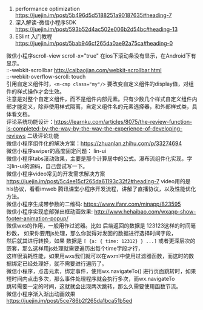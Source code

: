 1. performance optimization
https://juejin.im/post/5b496d5d5188251a90187635#heading-7
2. 深入解读-微信小程序SDK
https://juejin.im/post/593b52d4ac502e006b2d54bc#heading-13
3. ESlint 入门教程
https://juejin.im/post/5bab946cf265da0ae92a75ca#heading-0

微信小程序scroll-view scroll-x="true" 在ios下滚动条没有显示，在Android下有显示。   
::-webkit-scrollbar   <http://caibaojian.com/webkit-scrollbar.html>   
::-webkit-overflow-scroll: touch  
引用自定义组件时，`<m-cmp class="my"/>` 要改变自定义组件的display值，对组件的样式操作才会生效。   
注意是对整个自定义组件，而不是组件内部元素。只有少数几个样式自定义组件内部才能定义，除非使用样式隔离，自定义组件名的元素选择器，和外部样式类，具体看文档。     
评论系统功能设计：<https://learnku.com/articles/8075/the-review-function-is-completed-by-the-way-by-the-way-the-experience-of-developing-reviews>  二级评论功能   
微信小程序组件化的解决方案：<https://zhuanlan.zhihu.com/p/33274694>   
微信小程序swiper的高度固定问题： lin-ui   
微信小程序tabs滚动效果，主要是那个计算居中的公式。瀑布流组件化实现，学习lin-ui的源码，自己尝试写一下。   
微信小程序video常见的开发需求解决方案<https://juejin.im/post/5c4ee15cf265da61193c32f2#heading-7> video用的是hls协议，看看imweb
腾讯课堂小程序开发流程，讲解了直播协议，以及性能优化方法。    
微信小程序生成带参数的二维码: <https://www.ifanr.com/minapp/823595>   
微信小程序实现底部弹出框动画效果: <http://www.hehaibao.com/wxapp-show-footer-animation-popup/>   
微信wxs的作用，一般用作过滤器。比如 后端返回的数据是 123123这样的时间毫秒数， 如果你要用js处理，那么你就得对发回的数据进行选择时间字段，   
然后就其进行转换，如果 数据是 `[ {a: { time: 12312} } ...]` 或者更深层次的嵌套，那么这样用js处理就需要遍历出每个time字段才行，   
这样很消耗性能，如果用wxs我们就可以在wxml中使用过滤器函数，而这时的数据绑定已经处理好，就不需要进行遍历了。    
微信小程序，点击元素，绑定事件，使用wx.navigateTo() 进行页面跳转时，如果短时间内点击多次，那么事件处理程序就会执行多次，而wx.navigateTo   
跳转需要一定的时间，这就就会出现两次跳转，那么久需要使用函数节流。    
微信小程序渐入渐出动画效果 <https://juejin.im/post/5ce786b2f265da1bca51b5ed>     








